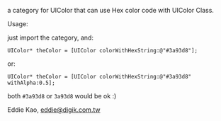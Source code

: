 a category for UIColor that can use Hex color code with UIColor Class.

Usage:

just import the category, and:

    UIColor* theColor = [UIColor colorWithHexString:@"#3a93d8"];

or:

    UIColor* theColor = [UIColor colorWithHexString:@"#3a93d8" withAlpha:0.5];

both `#3a93d8` or `3a93d8` would be ok :)

Eddie Kao,
eddie@digik.com.tw
